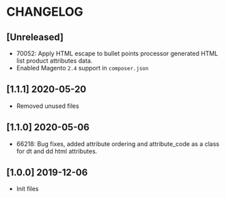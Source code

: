 # CHANGELOG

## [Unreleased]
- 70052: Apply HTML escape to bullet points processor generated HTML list product attributes data.
- Enabled Magento `2.4` support in `composer.json`

## [1.1.1] 2020-05-20
- Removed unused files

## [1.1.0] 2020-05-06
- 66218: Bug fixes, added attribute ordering and attribute_code as a class for dt and dd html attributes.

## [1.0.0] 2019-12-06
* Init files
